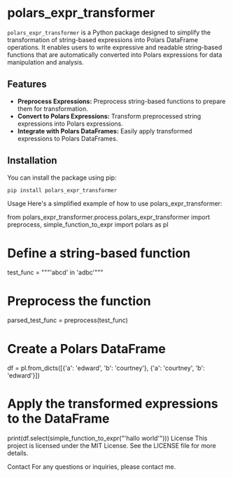 # polars_expr_transformer

`polars_expr_transformer` is a Python package designed to simplify the transformation of string-based expressions into Polars DataFrame operations. It enables users to write expressive and readable string-based functions that are automatically converted into Polars expressions for data manipulation and analysis.

## Features

- **Preprocess Expressions:** Preprocess string-based functions to prepare them for transformation.
- **Convert to Polars Expressions:** Transform preprocessed string expressions into Polars expressions.
- **Integrate with Polars DataFrames:** Easily apply transformed expressions to Polars DataFrames.

## Installation

You can install the package using pip:
```sh
pip install polars_expr_transformer
```

Usage
Here's a simplified example of how to use polars_expr_transformer:


from polars_expr_transformer.process.polars_expr_transformer import preprocess, simple_function_to_expr
import polars as pl

# Define a string-based function
test_func = """'abcd' in 'adbc'"""

# Preprocess the function
parsed_test_func = preprocess(test_func)

# Create a Polars DataFrame
df = pl.from_dicts([{'a': 'edward', 'b': 'courtney'}, {'a': 'courtney', 'b': 'edward'}])

# Apply the transformed expressions to the DataFrame
print(df.select(simple_function_to_expr("'hallo world'")))
License
This project is licensed under the MIT License. See the LICENSE file for more details.


Contact
For any questions or inquiries, please contact me.
